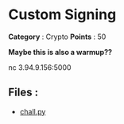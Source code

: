 # Custom Signing

**Category** : Crypto
**Points** : 50

**Maybe this is also a warmup??**

nc 3.94.9.156:5000

## Files : 
 - [chall.py](./chall.py)


